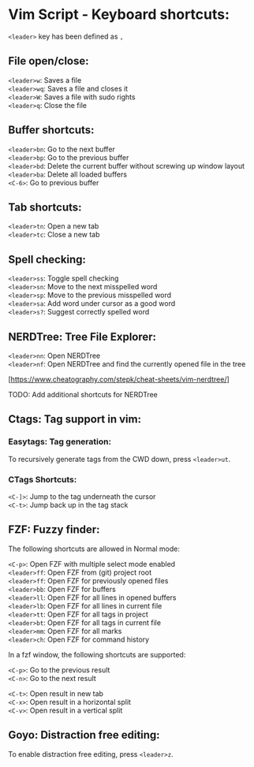 Vim Script - Keyboard shortcuts:
================================

`<leader>` key has been defined as `,`

File open/close:
----------------
`<leader>w`: Saves a file<br/>
`<leader>wq`: Saves a file and closes it<br/>
`<leader>W`: Saves a file with sudo rights<br/>
`<leader>q`: Close the file<br/>

Buffer shortcuts:
-----------------
`<leader>bn`: Go to the next buffer<br/>
`<leader>bp`: Go to the previous buffer<br/>
`<leader>bd`: Delete the current buffer without screwing up window layout<br/>
`<leader>ba`: Delete all loaded buffers<br/>
`<C-6>`: Go to previous buffer

Tab shortcuts:
--------------
`<leader>tn`: Open a new tab<br/>
`<leader>tc`: Close a new tab<br/>

Spell checking:
---------------

`<leader>ss`: Toggle spell checking<br/>
`<leader>sn`: Move to the next misspelled word<br/>
`<leader>sp`: Move to the previous misspelled word<br/>
`<leader>sa`: Add word under cursor as a good word<br/>
`<leader>s?`: Suggest correctly spelled word<br/>

NERDTree: Tree File Explorer:
-----------------------------

`<leader>nn`: Open NERDTree<br/>
`<leader>nf`: Open NERDTree and find the currently opened file in the tree<br/>

[https://www.cheatography.com/stepk/cheat-sheets/vim-nerdtree/]

TODO: Add additional shortcuts for NERDTree

Ctags: Tag support in vim:
--------------------------

### Easytags: Tag generation:
To recursively generate tags from the CWD down, press `<leader>ut`.

### CTags Shortcuts:

`<C-]>`: Jump to the tag underneath the cursor<br/>
`<C-t>`: Jump back up in the tag stack<br/>


FZF: Fuzzy finder:
------------------

The following shortcuts are allowed in Normal mode:

`<C-p>`: Open FZF with multiple select mode enabled<br/>
`<leader>ff`: Open FZF from (git) project root<br/>
`<leader>ff`: Open FZF for previously opened files<br/>
`<leader>bb`: Open FZF for buffers<br/>
`<leader>ll`: Open FZF for all lines in opened buffers<br/>
`<leader>lb`: Open FZF for all lines in current file<br/>
`<leader>tt`: Open FZF for all tags in project<br/>
`<leader>bt`: Open FZF for all tags in current file<br/>
`<leader>mm`: Open FZF for all marks<br/>
`<leader>ch`: Open FZF for command history<br/>

In a fzf window, the following shortcuts are supported:

`<C-p>`: Go to the previous result<br/>
`<C-n>`: Go to the next result<br/>

`<C-t>`: Open result in new tab<br/>
`<C-x>`: Open result in a horizontal split<br/>
`<C-v>`: Open result in a vertical split<br/>

Goyo: Distraction free editing:
-------------------------------

To enable distraction free editing, press `<leader>z`.

